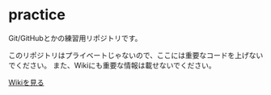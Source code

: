 practice
========

Git/GitHubとかの練習用リポジトリです。  

このリポジトリはプライベートじゃないので、ここには重要なコードを上げないでください。
また、Wikiにも重要な情報は載せないでください。

[Wikiを見る](https://github.com/TUTProCon2014/practice/wiki)
